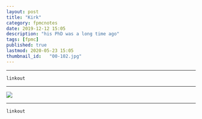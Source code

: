 ```yaml
---
layout: post
title: "Kirk"
category: fpmcnotes
date: 2019-12-12 15:05
description: "his PhD was a long time ago"
tags: [fpmc]
published: true
lastmod: 2020-05-23 15:05
thumbnail_id:	"00-102.jpg"
---
```


*****

`linkout`

*****

<img src="{{ site.url }}/assets/img/ca35.jpg" />



*****
`linkout`
